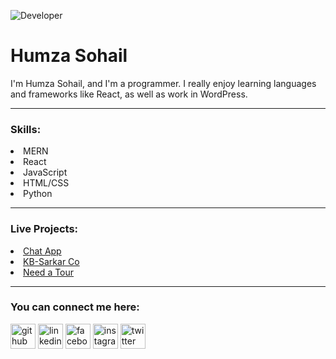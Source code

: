 ![Developer](https://camo.githubusercontent.com/962609ed6e1ac4986487d6fdaf71bc61d3d761b0b8620ab60a2f6a3d4766f47a/68747470733a2f2f64313573686c6c6b73776b6374302e636c6f756466726f6e742e6e65742f77702d636f6e74656e742f626c6f67732e6469722f312f66696c65732f323032302f30342f36393036313830315f313938333332343537383433363438395f363836353732363633323531353037363039365f6f2d383030783435302d312d373638783433322e6a7067)

<h1> Humza Sohail </h1>

I'm Humza Sohail, and I'm a programmer. I really enjoy learning languages and frameworks like React, as well as work in WordPress. 

<hr />

<h3>Skills: </h3>
<ui>
  <li>
    MERN
  </li>
   <li>
  React
   </li>
    <li>
  JavaScript
  </li>
  <li>
  HTML/CSS
  </li>
  <li>
  Python
  </li>
</ui>
<hr />

<h3>Live Projects: </h3>
<ui>
  <li>
    <a href="https://chat-application-jsm.netlify.app/"> Chat App </a>
  </li>
   <li>
  <a href="https://kb-sarkar.com/"> KB-Sarkar Co </a>
   </li>
    <li>
  <a href="https://www.needatour.com/"> Need a Tour </a>
  </li>
</ui>

<hr />

<h3> You can connect me here: </h3>


[<img src='https://cdn.jsdelivr.net/npm/simple-icons@3.0.1/icons/github.svg' alt='github' height='40'>](https://github.com/https://github.com/humzas111)  [<img src='https://cdn.jsdelivr.net/npm/simple-icons@3.0.1/icons/linkedin.svg' alt='linkedin' height='40'>](https://www.linkedin.com/in/https://www.linkedin.com/in/humzasohail//)  [<img src='https://cdn.jsdelivr.net/npm/simple-icons@3.0.1/icons/facebook.svg' alt='facebook' height='40'>](https://www.facebook.com/https://www.facebook.com/humza.xohail/)  [<img src='https://cdn.jsdelivr.net/npm/simple-icons@3.0.1/icons/instagram.svg' alt='instagram' height='40'>](https://www.instagram.com/https://www.instagram.com/humzasohail._//)  [<img src='https://cdn.jsdelivr.net/npm/simple-icons@3.0.1/icons/twitter.svg' alt='twitter' height='40'>](https://twitter.com/https://twitter.com/HumzaX)  
